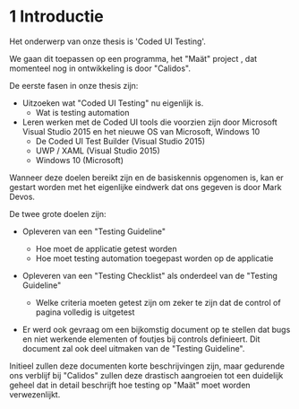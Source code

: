 # 1 Introductie

Het onderwerp van onze thesis is 'Coded UI Testing'.

We gaan dit toepassen op een programma, het "Maät" project , dat momenteel nog in ontwikkeling is door "Calidos".

De eerste fasen in onze thesis zijn:

* Uitzoeken wat "Coded UI Testing" nu eigenlijk is.
  * Wat is testing automation
* Leren werken met de Coded UI tools die voorzien zijn door Microsoft Visual Studio 2015 en het nieuwe OS van Microsoft, Windows 10 
  * De Coded UI Test Builder (Visual Studio 2015)
  * UWP / XAML (Visual Studio 2015)
  * Windows 10 (Microsoft)

Wanneer deze doelen bereikt zijn en de basiskennis opgenomen is, kan er gestart worden met het eigenlijke eindwerk dat ons gegeven is door Mark Devos.

De twee grote doelen zijn:

* Opleveren van een "Testing Guideline"
  * Hoe moet de applicatie getest worden
  * Hoe moet testing automation toegepast worden op de applicatie
* Opleveren van een "Testing Checklist" als onderdeel van de "Testing Guideline"
  * Welke criteria moeten getest zijn om zeker te zijn dat de control of pagina volledig is uitgetest

* Er werd ook gevraag om een bijkomstig document op te stellen dat bugs en niet werkende elementen of foutjes bij controls definieert. Dit document zal ook deel uitmaken van de "Testing Guideline".

Initieel zullen deze documenten korte beschrijvingen zijn, maar gedurende ons verblijf bij "Calidos" zullen deze drastisch aangroeien tot een duidelijk geheel dat in detail beschrijft hoe testing op "Maät" moet worden verwezenlijkt.